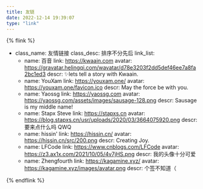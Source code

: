 ```yaml
---
title: 友链
date: 2022-12-14 19:39:07
type: "link"
---
```

{% flink %}
- class_name: 友情链接
  class_desc: 排序不分先后
  link_list:
    - name: 百音
      link: https://kwaain.com
      avatar: https://gravatar.helingqi.com/wavatar/d78e3203f2dd5def46ee7a8fa2bc1ed3
      descr: ✨lets tell a story with Kwaain.
    - name: YouXam
      link: https://youxam.one/
      avatar: https://youxam.one/favicon.ico
      descr: May the force be with you.
    - name: Yaossg
      link: https://yaossg.com
      avatar: https://yaossg.com/assets/images/sausage-128.png
      descr: Sausage is my middle name!
    - name: Stapx Steve
      link: https://stapxs.cn
      avatar: https://blog.stapxs.cn/usr/uploads/2020/03/3664075920.png
      descr: 要来点什么吗 QWQ
    - name: hissin'
      link: https://hissin.cn/
      avatar: https://hissin.cn/src/200.png
      descr: Creating Joy.
    - name: LFCode
      link: https://www.cnblogs.com/LFCode
      avatar: https://z3.ax1x.com/2021/10/05/4v7jHS.png
      descr: 我的头像十分可爱
    - name: Zhengfourth
      link: https://kagamine.xyz/
      avatar: https://kagamine.xyz/images/avatar.png
      descr: 个签不知道（

{% endflink %}